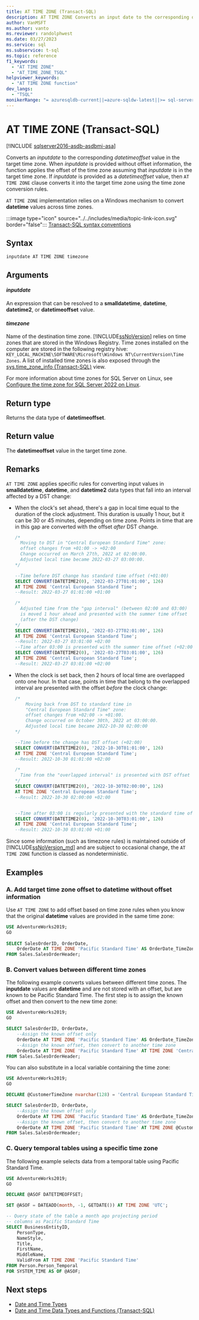```yaml
---
title: AT TIME ZONE (Transact-SQL)
description: AT TIME ZONE Converts an input date to the corresponding datetimeoffset value in the target time zone.
author: VanMSFT
ms.author: vanto
ms.reviewer: randolphwest
ms.date: 03/27/2023
ms.service: sql
ms.subservice: t-sql
ms.topic: reference
f1_keywords:
  - "AT TIME ZONE"
  - "AT_TIME_ZONE_TSQL"
helpviewer_keywords:
  - "AT TIME ZONE function"
dev_langs:
  - "TSQL"
monikerRange: "= azuresqldb-current||=azure-sqldw-latest||>= sql-server-2016||>= sql-server-linux-2017"
---
```

# AT TIME ZONE (Transact-SQL)

[!INCLUDE [sqlserver2016-asdb-asdbmi-asa](../../includes/applies-to-version/sqlserver2016-asdb-asdbmi-asa.md)]

Converts an *inputdate* to the corresponding *datetimeoffset* value in the target time zone. When *inputdate* is provided without offset information, the function applies the offset of the time zone assuming that *inputdate* is in the target time zone. If *inputdate* is provided as a *datetimeoffset* value, then `AT TIME ZONE` clause converts it into the target time zone using the time zone conversion rules.

`AT TIME ZONE` implementation relies on a Windows mechanism to convert **datetime** values across time zones.

:::image type="icon" source="../../includes/media/topic-link-icon.svg" border="false"::: [Transact-SQL syntax conventions](../../t-sql/language-elements/transact-sql-syntax-conventions-transact-sql.md)

## Syntax

```syntaxsql
inputdate AT TIME ZONE timezone
```

## Arguments

#### *inputdate*

An expression that can be resolved to a **smalldatetime**, **datetime**, **datetime2**, or **datetimeoffset** value.

#### *timezone*

Name of the destination time zone. [!INCLUDE[ssNoVersion](../../includes/ssnoversion-md.md)] relies on time zones that are stored in the Windows Registry. Time zones installed on the computer are stored in the following registry hive: `KEY_LOCAL_MACHINE\SOFTWARE\Microsoft\Windows NT\CurrentVersion\Time Zones`. A list of installed time zones is also exposed through the [sys.time_zone_info (Transact-SQL)](../../relational-databases/system-catalog-views/sys-time-zone-info-transact-sql.md) view.

For more information about time zones for SQL Server on Linux, see [Configure the time zone for SQL Server 2022 on Linux](../../linux/sql-server-linux-configure-time-zone.md).

## Return type

Returns the data type of **datetimeoffset**.

## Return value

The **datetimeoffset** value in the target time zone.

## Remarks

`AT TIME ZONE` applies specific rules for converting input values in **smalldatetime**, **datetime**, and **datetime2** data types that fall into an interval affected by a DST change:

- When the clock's set ahead, there's a gap in local time equal to the duration of the clock adjustment. This duration is usually 1 hour, but it can be 30 or 45 minutes, depending on time zone. Points in time that are in this gap are converted with the offset *after* DST change.

  ```sql
  /*
    Moving to DST in "Central European Standard Time" zone:
    offset changes from +01:00 -> +02:00
    Change occurred on March 27th, 2022 at 02:00:00.
    Adjusted local time became 2022-03-27 03:00:00.
  */

  --Time before DST change has standard time offset (+01:00)
  SELECT CONVERT(DATETIME2(0), '2022-03-27T01:01:00', 126)
  AT TIME ZONE 'Central European Standard Time';
  --Result: 2022-03-27 01:01:00 +01:00

  /*
    Adjusted time from the "gap interval" (between 02:00 and 03:00)
    is moved 1 hour ahead and presented with the summer time offset
    (after the DST change)
  */
  SELECT CONVERT(DATETIME2(0), '2022-03-27T02:01:00', 126)
  AT TIME ZONE 'Central European Standard Time';
  --Result: 2022-03-27 03:01:00 +02:00
  --Time after 03:00 is presented with the summer time offset (+02:00)
  SELECT CONVERT(DATETIME2(0), '2022-03-27T03:01:00', 126)
  AT TIME ZONE 'Central European Standard Time';
  --Result: 2022-03-27 03:01:00 +02:00
  ```

- When the clock is set back, then 2 hours of local time are overlapped onto one hour. In that case, points in time that belong to the overlapped interval are presented with the offset *before* the clock change:

    ```sql
    /*
        Moving back from DST to standard time in
        "Central European Standard Time" zone:
        offset changes from +02:00 -> +01:00.
        Change occurred on October 30th, 2022 at 03:00:00.
        Adjusted local time became 2022-10-30 02:00:00
    */

    --Time before the change has DST offset (+02:00)
    SELECT CONVERT(DATETIME2(0), '2022-10-30T01:01:00', 126)
    AT TIME ZONE 'Central European Standard Time';
    --Result: 2022-10-30 01:01:00 +02:00

    /*
      Time from the "overlapped interval" is presented with DST offset (before the change)
    */
    SELECT CONVERT(DATETIME2(0), '2022-10-30T02:00:00', 126)
    AT TIME ZONE 'Central European Standard Time';
    --Result: 2022-10-30 02:00:00 +02:00


    --Time after 03:00 is regularly presented with the standard time offset (+01:00)
    SELECT CONVERT(DATETIME2(0), '2022-10-30T03:01:00', 126)
    AT TIME ZONE 'Central European Standard Time';
    --Result: 2022-10-30 03:01:00 +01:00
    ```

Since some information (such as timezone rules) is maintained outside of [!INCLUDE[ssNoVersion_md](../../includes/ssnoversion-md.md)] and are subject to occasional change, the `AT TIME ZONE` function is classed as nondeterministic.

## Examples

### A. Add target time zone offset to datetime without offset information

Use `AT TIME ZONE` to add offset based on time zone rules when you know that the original **datetime** values are provided in the same time zone:

```sql
USE AdventureWorks2019;
GO
  
SELECT SalesOrderID, OrderDate,
    OrderDate AT TIME ZONE 'Pacific Standard Time' AS OrderDate_TimeZonePST
FROM Sales.SalesOrderHeader;
```

### B. Convert values between different time zones

The following example converts values between different time zones. The **inputdate** values are **datetime** and are not stored with an offset, but are known to be Pacific Standard Time. The first step is to assign the known offset and then convert to the new time zone:

```sql
USE AdventureWorks2019;
GO

SELECT SalesOrderID, OrderDate,
    --Assign the known offset only
    OrderDate AT TIME ZONE 'Pacific Standard Time' AS OrderDate_TimeZonePST,
    --Assign the known offset, then convert to another time zone
    OrderDate AT TIME ZONE 'Pacific Standard Time' AT TIME ZONE 'Central European Standard Time' AS OrderDate_TimeZoneCET
FROM Sales.SalesOrderHeader;
```

You can also substitute in a local variable containing the time zone:

```sql
USE AdventureWorks2019;
GO

DECLARE @CustomerTimeZone nvarchar(128) = 'Central European Standard Time';

SELECT SalesOrderID, OrderDate,
    --Assign the known offset only
    OrderDate AT TIME ZONE 'Pacific Standard Time' AS OrderDate_TimeZonePST,
    --Assign the known offset, then convert to another time zone
    OrderDate AT TIME ZONE 'Pacific Standard Time' AT TIME ZONE @CustomerTimeZone AS OrderDate_TimeZoneCustomer
FROM Sales.SalesOrderHeader;
```

### C. Query temporal tables using a specific time zone

The following example selects data from a temporal table using Pacific Standard Time.

```sql
USE AdventureWorks2019;
GO

DECLARE @ASOF DATETIMEOFFSET;

SET @ASOF = DATEADD(month, -1, GETDATE()) AT TIME ZONE 'UTC';

-- Query state of the table a month ago projecting period
-- columns as Pacific Standard Time
SELECT BusinessEntityID,
    PersonType,
    NameStyle,
    Title,
    FirstName,
    MiddleName,
    ValidFrom AT TIME ZONE 'Pacific Standard Time'
FROM Person.Person_Temporal
FOR SYSTEM_TIME AS OF @ASOF;
```

## Next steps

- [Date and Time Types](../../t-sql/data-types/date-and-time-types.md)
- [Date and Time Data Types and Functions (Transact-SQL)](../../t-sql/functions/date-and-time-data-types-and-functions-transact-sql.md)
